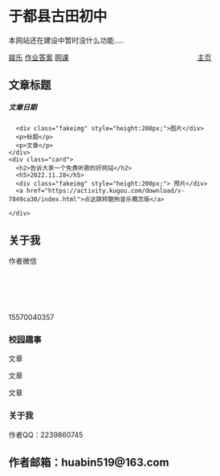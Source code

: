 <head>
<meta charset="utf-8">
<title>于都县古田初中</title>
<style>
* {
  box-sizing: border-box;
}
 
body {
  font-family: Arial;
  padding: 10px;
  background: #f1f1f1;
}
 
/* 头部标题 */
.header {
  padding: 30px;
  text-align: center;
  background: white;
}
 
.header h1 {
  font-size: 50px;
}
 
/* 导航条 */
.topnav {
  overflow: hidden;
  background-color: #333;
}
 
/* 导航条链接 */
.topnav a {
  float: left;
  display: block;
  color: #f2f2f2;
  text-align: center;
  padding: 14px 16px;
  text-decoration: none;
}
 
/* 链接颜色修改 */
.topnav a:hover {
  background-color: #ddd;
  color: black;
}
 
/* 创建两列 */
/* Left column */
.leftcolumn {   
  float: left;
  width: 75%;
}
 
/* 右侧栏 */
.rightcolumn {
  float: left;
  width: 25%;
  background-color: #f1f1f1;
  padding-left: 20px;
}
 
/* 图像部分 */
.fakeimg {
  background-color: #aaa;
  width: 100%;
  padding: 20px;
}
 
/* 文章卡片效果 */
.card {
  background-color: white;
  padding: 20px;
  margin-top: 20px;
}
 
/* 列后面清除浮动 */
.row:after {
  content: "";
  display: table;
  clear: both;
}
 
/* 底部 */
.footer {
  padding: 20px;
  text-align: center;
  background: #ddd;
  margin-top: 20px;
}
 
/* 响应式布局 - 屏幕尺寸小于 800px 时，两列布局改为上下布局 */
@media screen and (max-width: 800px) {
  .leftcolumn, .rightcolumn {   
    width: 100%;
    padding: 0;
  }
}
 
/* 响应式布局 -屏幕尺寸小于 400px 时，导航等布局改为上下布局 */
@media screen and (max-width: 400px) {
  .topnav a {
    float: none;
    width: 100%;
  }
}
</style>
</head>
<body>

<div class="header">
  <h1>于都县古田初中</h1>
  <p>本网站还在建设中暂时没什么功能.....</p>
</div>
<div class="topnav">
  <a href="https://xingye.me/game/index.php">娱乐</a>
  <a href="http://m.1010jiajiao.com/">作业答案</a>
  <a href="https://www.zxx.edu.cn/">网课</a>
  <a href="#" style="float:right">主页</a>
</div>

<div class="row">
  <div class="leftcolumn">
    <div class="card">
      <h2>文章标题</h2>
      <h5>文章日期</h5>

      <div class="fakeimg" style="height:200px;">图片</div>
      <p>标题</p>
      <p>文章</p>
    </div>
    <div class="card">
      <h2>告诉大家一个免费听歌的好网站</h2>
      <h5>2022.11.28</h5>
      <div class="fakeimg" style="height:200px;"> 照片</div>
      <a href="https://activity.kugou.com/download/v-7849ca30/index.html">点这跳转酷狗音乐概念版</a>
      
    </div>
  </div>
  <div class="rightcolumn">
    <div class="card">
      <h2>关于我</h2>
      <div class="fakeimg" style="height:100px;">作者微信</div>
      <p>15570040357</p>
    </div>
    <div class="card">
      <h3>校园趣事</h3>
      <div class="fakeimg"><p>文章</p></div>
      <div class="fakeimg"><p>文章</p></div>
      <div class="fakeimg"><p>文章</p></div>
</div>
    <div class="card">
      <h3>关于我</h3>
      <p>作者QQ：2239860745</p>
    </div>
  </div>
</div>

<div class="footer">
  <h2>作者邮箱：huabin519@163.com</h2>
</div>

</body>
